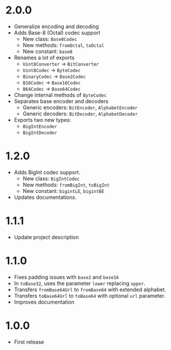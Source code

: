 # 2.0.0

- Generalize encoding and decoding
- Adds Base-8 (Octal) codec support
  - New class: `Base8Codec`
  - New methods: `fromOctal`, `toOctal`
  - New constant: `base8`
- Renames a lot of exports
  - `Uint8Converter` -> `BitConverter`
  - `Uint8Codec` -> `ByteCodec`
  - `BinaryCodec` -> `Base2Codec`
  - `B16Codec` -> `Base16Codec`
  - `B64Codec` -> `Base64Codec`
- Change internal methods of `ByteCodec`
- Separates base encoder and decoders
  - Generic encoders: `BitEncoder`, `AlphabetEncoder`
  - Generic decoders: `BitDecoder`, `AlphabetDecoder`
- Exports two new types:
  - `BigIntEncoder`
  - `BigIntDecoder`

# 1.2.0

- Adds BigInt codec support.
  - New class: `BigIntCodec`
  - New methods: `fromBigInt`, `toBigInt`
  - New constant: `bigintLE`, `bigintBE`
- Updates documentations.

# 1.1.1

- Update project description

# 1.1.0

- Fixes padding issues with `base2` and `base16`
- In `toBase32`, uses the parameter `lower` replacing `upper`.
- Transfers `fromBase64Url` to `fromBase64` with extended alphabet.
- Transfers `toBase64Url` to `toBase64` with optional `url` parameter.
- Improves documentation

# 1.0.0

- First release
